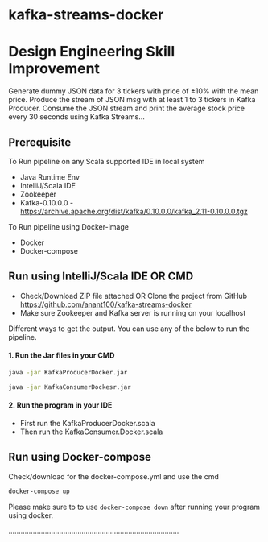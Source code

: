 # kafka-streams-docker

# Design Engineering Skill Improvement

Generate dummy JSON data for 3 tickers with price of ±10% with the mean price. Produce the stream of JSON msg with at least 1 to 3 tickers in Kafka Producer. Consume the JSON stream and print the average stock price every 30 seconds using Kafka Streams...

## Prerequisite

To Run pipeline on any Scala supported IDE in local system

- Java Runtime Env
- IntelliJ/Scala IDE
- Zookeeper
- Kafka-0.10.0.0 - https://archive.apache.org/dist/kafka/0.10.0.0/kafka_2.11-0.10.0.0.tgz

To Run pipeline using Docker-image
- Docker
- Docker-compose

## Run using IntelliJ/Scala IDE OR CMD
- Check/Download ZIP file attached OR Clone the project from GitHub https://github.com/anant100/kafka-streams-docker
- Make sure Zookeeper and Kafka server is running on your localhost

Different ways to get the output. You can use any of the below to run the pipeline.
#### 1. Run the Jar files in your CMD
```bash
java -jar KafkaProducerDocker.jar
```
```bash
java -jar KafkaConsumerDockesr.jar
```
#### 2. Run the program in your IDE

- First run the KafkaProducerDocker.scala
- Then run the KafkaConsumer.Docker.scala

## Run using Docker-compose
Check/download for the docker-compose.yml and use the cmd
```bash
docker-compose up
```


Please make sure to to use `docker-compose down` after running your program using docker.

....................................................................................
